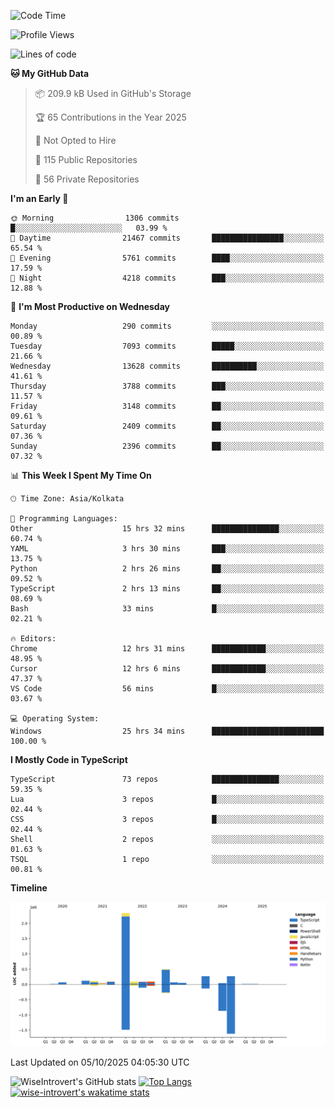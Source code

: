 <!--START_SECTION:waka-->
![Code Time](http://img.shields.io/badge/Code%20Time-4%2C351%20hrs%209%20mins-blue)

![Profile Views](http://img.shields.io/badge/Profile%20Views-0-blue)

![Lines of code](https://img.shields.io/badge/From%20Hello%20World%20I%27ve%20Written-4.2%20million%20lines%20of%20code-blue)

**🐱 My GitHub Data** 

> 📦 209.9 kB Used in GitHub's Storage 
 > 
> 🏆 65 Contributions in the Year 2025
 > 
> 🚫 Not Opted to Hire
 > 
> 📜 115 Public Repositories 
 > 
> 🔑 56 Private Repositories 
 > 
**I'm an Early 🐤** 

```text
🌞 Morning                1306 commits        █░░░░░░░░░░░░░░░░░░░░░░░░   03.99 % 
🌆 Daytime                21467 commits       ████████████████░░░░░░░░░   65.54 % 
🌃 Evening                5761 commits        ████░░░░░░░░░░░░░░░░░░░░░   17.59 % 
🌙 Night                  4218 commits        ███░░░░░░░░░░░░░░░░░░░░░░   12.88 % 
```
📅 **I'm Most Productive on Wednesday** 

```text
Monday                   290 commits         ░░░░░░░░░░░░░░░░░░░░░░░░░   00.89 % 
Tuesday                  7093 commits        █████░░░░░░░░░░░░░░░░░░░░   21.66 % 
Wednesday                13628 commits       ██████████░░░░░░░░░░░░░░░   41.61 % 
Thursday                 3788 commits        ███░░░░░░░░░░░░░░░░░░░░░░   11.57 % 
Friday                   3148 commits        ██░░░░░░░░░░░░░░░░░░░░░░░   09.61 % 
Saturday                 2409 commits        ██░░░░░░░░░░░░░░░░░░░░░░░   07.36 % 
Sunday                   2396 commits        ██░░░░░░░░░░░░░░░░░░░░░░░   07.32 % 
```


📊 **This Week I Spent My Time On** 

```text
🕑︎ Time Zone: Asia/Kolkata

💬 Programming Languages: 
Other                    15 hrs 32 mins      ███████████████░░░░░░░░░░   60.74 % 
YAML                     3 hrs 30 mins       ███░░░░░░░░░░░░░░░░░░░░░░   13.75 % 
Python                   2 hrs 26 mins       ██░░░░░░░░░░░░░░░░░░░░░░░   09.52 % 
TypeScript               2 hrs 13 mins       ██░░░░░░░░░░░░░░░░░░░░░░░   08.69 % 
Bash                     33 mins             █░░░░░░░░░░░░░░░░░░░░░░░░   02.21 % 

🔥 Editors: 
Chrome                   12 hrs 31 mins      ████████████░░░░░░░░░░░░░   48.95 % 
Cursor                   12 hrs 6 mins       ████████████░░░░░░░░░░░░░   47.37 % 
VS Code                  56 mins             █░░░░░░░░░░░░░░░░░░░░░░░░   03.67 % 

💻 Operating System: 
Windows                  25 hrs 34 mins      █████████████████████████   100.00 % 
```

**I Mostly Code in TypeScript** 

```text
TypeScript               73 repos            ███████████████░░░░░░░░░░   59.35 % 
Lua                      3 repos             █░░░░░░░░░░░░░░░░░░░░░░░░   02.44 % 
CSS                      3 repos             █░░░░░░░░░░░░░░░░░░░░░░░░   02.44 % 
Shell                    2 repos             ░░░░░░░░░░░░░░░░░░░░░░░░░   01.63 % 
TSQL                     1 repo              ░░░░░░░░░░░░░░░░░░░░░░░░░   00.81 % 
```



**Timeline**

![Lines of Code chart](https://raw.githubusercontent.com/wise-introvert/wise-introvert/master/assets/bar_graph.png)


 Last Updated on 05/10/2025 04:05:30 UTC
<!--END_SECTION:waka-->

![WiseIntrovert's GitHub stats](https://github-readme-stats.vercel.app/api?username=wise-introvert&count_private=true&show_icons=true)
[![Top Langs](https://github-readme-stats.vercel.app/api/top-langs/?username=wise-introvert&langs_count=10)](https://github.com/anuraghazra/github-readme-stats)
[![wise-introvert's wakatime stats](https://github-readme-stats.vercel.app/api/wakatime?username=wiseintrovert)](https://github.com/anuraghazra/github-readme-stats)
